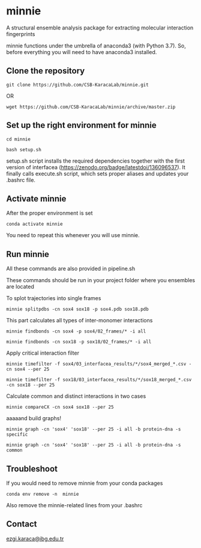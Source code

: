 # minnie
A structural ensemble analysis package for extracting molecular interaction fingerprints

minnie functions under the umbrella of anaconda3 (with Python 3.7). So, before everything you will need to have anaconda3 installed.

## Clone the repository
```
git clone https://github.com/CSB-KaracaLab/minnie.git
```
OR
```
wget https://github.com/CSB-KaracaLab/minnie/archive/master.zip
```

## Set up the right environment for minnie

```
cd minnie

bash setup.sh
```
setup.sh script installs the required dependencies together with the first version of interfacea (https://zenodo.org/badge/latestdoi/136096537). It finally calls execute.sh script, which sets proper aliases and updates your .bashrc file. 

## Activate minnie

After the proper environment is set
```
conda activate minnie
```
You need to repeat this whenever you will use minnie.

## Run minnie 

All these commands are also provided in pipeline.sh

These commands should be run in your project folder where you ensembles are located

To splot trajectories into single frames
```
minnie splitpdbs -cn sox4 sox18 -p sox4.pdb sox18.pdb
```

This part calculates all types of inter-monomer interactions
```
minnie findbonds -cn sox4 -p sox4/02_frames/* -i all

minnie findbonds -cn sox18 -p sox18/02_frames/* -i all
```

Apply critical interaction filter
```
minnie timefilter -f sox4/03_interfacea_results/*/sox4_merged_*.csv -cn sox4 --per 25

minnie timefilter -f sox18/03_interfacea_results/*/sox18_merged_*.csv -cn sox18 --per 25
```

Calculate common and distinct interactions in two cases
```
minnie compareCX -cn sox4 sox18 --per 25
```

aaaaand build graphs!
```
minnie graph -cn 'sox4' 'sox18' --per 25 -i all -b protein-dna -s specific

minnie graph -cn 'sox4' 'sox18' --per 25 -i all -b protein-dna -s common
```

## Troubleshoot
If you would need to remove minnie from your conda packages
```
conda env remove -n  minnie
```
Also remove the minnie-related lines from your .bashrc

## Contact
ezgi.karaca@ibg.edu.tr
